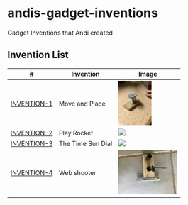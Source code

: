 # andis-gadget-inventions
Gadget Inventions that Andi created



## Invention List
| #                                     | Invention      | Image                                                        |
|---------------------------------------|----------------|--------------------------------------------------------------|
| [INVENTION-1](inventions/INVENTION-1) | Move and Place | <img src="inventions/INVENTION-1/10036.jpg" height="100px"/> | 
| [INVENTION-2](inventions/INVENTION-2) | Play Rocket | <img src="inventions/INVENTION-2/10039.jpg" height="100px"/> | 
| [INVENTION-3](inventions/INVENTION-3) | The Time Sun Dial | <img src="inventions/INVENTION-3/10042.jpg" height="100px"/> | 
| [INVENTION-4](inventions/INVENTION-4) | Web shooter | <img src="inventions/INVENTION-4/10076.jpg" height="100px"/> | 


